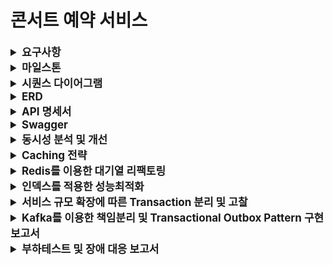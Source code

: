 # 콘서트 예약 서비스

<details>
    <summary style="font-weight: bold; font-size: 17px;">요구사항</summary>

## Description

- **`콘서트 예약 서비스`** 를 구현해 봅니다.
- 대기열 시스템을 구축하고, 예약 서비스는 작업가능한 유저만 수행할 수 있도록 해야합니다.
- 사용자는 좌석예약 시에 미리 충전한 잔액을 이용합니다.
- 좌석 예약 요청시에, 결제가 이루어지지 않더라도 일정 시간동안 다른 유저가 해당 좌석에 접근할 수 없도록 합니다.

## Requirements

- 아래 5가지 API 를 구현합니다.
  - 유저 토큰 발급 API
  - 예약 가능 날짜 / 좌석 API
  - 좌석 예약 요청 API
  - 잔액 충전 / 조회 API
  - 결제 API
- 각 기능 및 제약사항에 대해 단위 테스트를 반드시 하나 이상 작성하도록 합니다.
- 다수의 인스턴스로 어플리케이션이 동작하더라도 기능에 문제가 없도록 작성하도록 합니다.
- 동시성 이슈를 고려하여 구현합니다.
- 대기열 개념을 고려해 구현합니다.

</details>

<details>
    <summary style="font-weight: bold; font-size: 17px;">마일스톤</summary>

```mermaid
gantt
  title 항해 플러스 서버 구축 콘서트 예약 시스템 마일스톤
  dateFormat  YYYY-MM-DD
  section 서버구축 설계 및 구현
    마일스톤, ERD, Mock API                     :active, des1, 2024-06-30, 2024-07-05
    Swagger 적용 및 기능 구현(대기열, 예약, 결제)     :active, dev1, 2024-07-06, 2024-07-12
    대기열 인터셉터, Log filter 적용               :active, dev2, 2024-07-14, 2024-07-19
  
  section 동시성 문제 확인 및 코드 리팩토링
    락 적용을 위한 리팩토링                        :active, enh1, 2024-07-20, 2024-07-26
  
  section 적은 부하로 트래픽 처리
    Redis 캐쉬전략                            :active, buf1, 2024-07-27, 2024-07-29
    Redis를 이용한 대기열 리팩토링                :active, buf1, 2024-07-30, 2024-08-02
  section 부하 축소하기
    인덱스 적용하여 쿼리성능 개선                  :active, opt1, 2024-08-03, 2024-08-05
    트랜잭션 범위 조절 및 애플리케이션 이벤트 적용     :active, opt1, 2024-08-06, 2024-08-09
  section 책임 분리
    Kafka를 적용한 책임 분리                     :active, mon1, 2024-08-10, 2024-08-16
  section 장애 대응
    부하 테스트를 통한 장애대응 계획수립              :active, mon1, 2024-08-17, 2024-08-23
```
</details>

<details>
    <summary style="font-weight: bold; font-size: 17px;">시퀀스 다이어그램</summary>

#### 콘서트 및 콘서트 스케줄 조회
<img width="700" alt="스크린샷 2024-07-05 오전 2 01 42" src="docs/images/sequenceDiagram/concert.png">

#### 예약가능 날짜 및 좌석 조회, 포인트로 좌석 예약
<img width="700" alt="스크린샷 2024-07-05 오전 2 01 42" src="docs/images/sequenceDiagram/reservation.png">

#### 포인트 충전, 사용
<img width="200" alt="스크린샷 2024-07-05 오전 2 01 42" src="docs/images/sequenceDiagram/point.png">

</details>


<details>
    <summary style="font-weight: bold; font-size: 17px;">ERD</summary>

<img width="700" alt="스크린샷 2024-07-05 오전 2 01 42" src="./docs/images/readme/ticket-reservation.png">

</details>


<details>
    <summary style="font-weight: bold; font-size: 17px;">API 명세서</summary>

### 대기열 토큰 발급 API

Endpoint

```
POST /queue/token
```

Response
```
Http Status: 200 ok

Body: 
{
  id: 1
  userId : 1
  token: ‘UUID’,
  status: WAIT,
  createdAt: 2024-07-10 10:10:10,
  expiredAt: 2024-07-10. 10:15:10
}
```

### 콘서트 목록조회 API

Endpoint
```
GET /concerts
```

Response
```
Http Status: 200 ok
        
Body:
  {
      concerts: [ 
         { 
            id: 1,  
           name: ‘콘서트1’
          },
         { 
            id: 2,  
           name: ‘콘서트2’
          }, 
      ]
  }
```

### 콘서트 단일조회 API

Endpoint
```
GET /concert/{concertId}
```

Request Body
```
{
  concertId: 1
} 
```

Response
```
Http Status: 200 ok

Response Body:
        
  {
    id: 1
    name: ‘콘서트1’
  }
```

### 예약가능 날짜 조회 API

Endpoint
```
GET /concertSchedules/concerts/{cocnertId}
```

Request Body
```
{
  concertId: 1
} 
```

Response
```

ResponseBody: 
{
    id : 1,
    name: ‘콘서트1’,
    concertSchedules: [
        {
           id: 1,
           openedAt: 2024-02-10 02:30
        },
        {
           id: 2,
           openedAt: 2024-02-15 02:30
        },
        ...
    ]
}
```

### 예약가능 좌석조회 API

EndPoint
```
/concertSchedules/{concertScheduleId}/seats
```

Request Body
```
{
  concertSchedule: 1
}
```

Response
```
Http Status: 200 ok

Response Body:
{
  seats: [
     {
         id: 2,
         seatId: 3,
         concertScheduleId: 1
         occupied: false
     },
    {
          id: 3,
          seatId: 5,
          concertScheduleId: 1
          occupied: false
    }
   ]
}
```

### 좌석예약 API

Endpoint
```
POST /reservation
```

Request Body
```
{
  concertId: 1
  concertSchedule: 1,
  seatId: [1, 2]
}
```

Response
```
void
(200, SUCCESS)
```

### 결제 API

Endpoint
```
POST /reservation/payment
```

Request Body
```
{
    reservationId: 1,
    amount: 1000
}
```

Response
```
void
(200, SUCCESS)
```

### 포인트 조회

Endpoint
```
GET /point
```

Request Body
```
{
  userId: 1
}
```

Response
```
{
  point: 100
}
```

### 포인트 충전

Endpoint
```
POST /point/charge
```

Request Body
```
{
  point: 1000
}
```

Response
```
void
(200, SUCESS)
```

### API 명세서 정리표(링크)

https://first-longan-7e1.notion.site/API-3c9b22117eae4c079f6228051e908ef7?pvs=4

</details>

<details>
  <summary style="font-weight: bold; font-size: 17px;">Swagger</summary>

<img width="700" alt="스크린샷 2024-07-05 오전 2 01 42" src="docs/images/swagger/swagger.png">

</details>


<details>
  <summary style="font-weight: bold; font-size: 17px;">동시성 분석 및 개선</summary>

```
동시성 로직 파악
동시성 해결 방법
각 케이스 별로 어떤 락이 맞는지
트랜잭션 위치
```

> 예약하기 기능의 동시성 이슈 및 제어

- 시나리오
  - 콘서트 예약시 여러명의 사용자가 복수개의 좌석을 선택하여 예약을 진행합니다.

- 적용한 락 종류
  - `비관적 락`
- 적용 이유
  - 좌석의 경우 많은 사용자가 동시에 점유하는 상황(경쟁 조건 - race condition)이 빈번하게 일어날 수 있으며 또한 좌석을 선점한 상태의 일관성을 유지하기 위해 `비관적 락`을 사용했습니다.

- 적용 위치
  - 선택된 좌석을 점유 상태인지 조회하는 쿼리에서 비관적 락을 사용하였습니다.

```java
@Lock(LockModeType.PESSIMISTIC_WRITE)
@QueryHints(@QueryHint(name = "jakarta.persistence.lock.timeout", value = "1500"))
@Query("select t from Ticket t where t.id.concertScheduleId = :concertScheduleId and t.id.seatId in :seats")
List<Ticket> findAllWithPessimisticLock(@Param("concertScheduleId") Long concertScheduleId, @Param("seats") List<Long> seats);
```

- 테스트 조건
  - 1000명의 사용자가 동시에 2개의 좌석을 임시 선점하는 시나리오
  - 테스트 실패 (락 미적용)
    - 2개의 동일한 좌석이 7번의 서로 다른 예약에 의해 선점됨
  - 테스트 성공 (비관적락 적용)
    - 2개의 좌석이 하나의 예약으로만 선점됨

<img src="image/reservation/reservation-without-lock.png" width="600">

<br>

<img src="image/reservation/reservation-with-lock.png" width="380">

- 성능 테스트

| 사용자수          | 테스트 시간체크     |
|---------------|--------------|
| 1000명 동시성 테스트 | 1sec 277 ms  |
| 10000명 동시성 테스트 | 7sec 133 ms  |
| 20000명 동시성 테스트 | 15sec 797 ms |

<img src="image/reservation/10.png" width="380">
<br>
<img src="image/reservation/100-test.png" width="380">
<br>
<img src="image/reservation/200-test.png" width="380">

<br>
<br>

> 포인트 충전 기능의 동시성 이슈 및 제어

- 시나리오
  - 사용자의 실수로 포인트 충전요청이 동시에 여러번 일어난 경우
  - 적용한 락 종류
    - 낙관적 락
  - 적용 이유
    - 빈번하게 일어나는 동시성의 이슈가 아닌 사용자의 실수로 일어나는 오류를 방지하며, <br>Version을 사용해 어플리케이션 상에서 해당 행위를 방지하기 위해 적용했습니다.
  - 적용 위치
    - 토큰을 이용하여 사용자가 가지고 있는 포인트를 조회시 낙관적락을 적용했습니다.
  ```java
    @Lock(LockModeType.OPTIMISTIC)
    @Query("select u from UserAccount u where u.token = :token")
    Optional<UserAccount> findByToken(@Param("token") String token);
  ```
- 테스트 조건
  - 10번의 반복된 포인트 충전 시도 시

<img src="image/point/10-test.png" width="380">

- 트랜잭션의 위치를 서비스가 아닌 리포지토리로 변경시 기존 10번에서 15번까지 테스트 통과

<img src="image/point/15-test.png" width="380">

</details>



<details>
  <summary style="font-weight: bold; font-size: 17px;">Caching 전략</summary>

</details>


<details>
  <summary style="font-weight: bold; font-size: 17px;">Redis를 이용한 대기열 리팩토링</summary>

### 목적

기존의 데이터베이스로 관리하던 대기열 시스템을 Redis를 이용하여 데이터베이스의 부하를 줄인다.

### 대기열과 개발방식 고찰

#### 은행창구 방식
- 만료된 대기열의 큐만큼 서비스를 이용할 수 있는 토큰을 활성화
- 현재 대기열은 데이터베이스를 이용하여 은행 창구 방식으로 관리된다.
- 대기열 시스템을 요약하자면 아래와 같다.
  1. 콘서트 스케줄 날짜 조회를 시도하는 사용자에게 토큰을 발급하고 데이터베이스에 저장한다. 토큰의 상태값은 `WAIT`이다.
  2. 만료된 토큰을 기준으로 스케줄러를 이용하여 일정시간마다 `WAIT`의 토큰을 `ACTIVE`로 변경한다. (만료시간은 5분 - 평균 유저활동 시간)
  3. 5분 내에 콘서트 예약이 이루어지지 않는다면 스케줄러를 이용하여 `ACTIVE`에서 `EXPIRE`로 변경한다.
  4. 예약이 완료된다면 `ACTIVE`에서 `EXPIRE`로 변경한다.
- 장점
  - 서비스를 이용하는 유저를 일정한 수 만큼 유지할 수 있다.
- 단점
  - 유저의 행동에 따라 대기열의 전환시간이 불규칙하다.
#### 놀이공원 방식
- N초마다 M개의 Active token으로 전환한다.
- Redis를 이용하여 개선될 방식이다.
- 장점
  - 대기열의 사용자들이 일정한 시간으로 서비스의 진입이 가능하다.
- 단점
  - 서비스를 이용하는 사용자의 수가 보장되지 않는다.

#### 대기열 기능개발
- RDB에서 관리하던 기존 대기열을 아래의 Redis 자료구조를 이용하여 처리함
  - 기존
    - 데이터베이스를 이용한 대기열 관리
  - 신규
    - 2가지 Redis 자료구조를 이용하여 대기열을 구성함
    - 대기큐(WaitingQueue) : Sorted Set 자료구조를 이용
    - 활성큐(ActiveQueue) : Set 자료구조 이용
- 큐의 만료시간 설정
  - 기존 : 스케줄러를 이용하여 5분경과된 데이터의 상태값 변경
  - 신규 : 활성큐의 Key에 TTL을 적용하여 만료시간을 조절
- 만료시간 연장
  - 기존 : 토큰을 이용하여 해당 큐를 조회하여 만료시간을 연장함
  - 신규 : 토큰을 이용하여 해당 큐의 TTL을 갱신

### 코드

```java
@Service
@RequiredArgsConstructor
public class QueueRedisService {

    private final UserAccountRepository userAccountRepository;

    private final WaitingQueueRedisRepository waitingQueueRedisRepository;
    private final ActiveQueueRedisRepository activeQueueRedisRepository;

    /**
        대기큐 생성
    */
    public String createWaitQueue(Long userId) {
        String lockKey = "lock:user:" + userId;
        // 10초동안 같은 유저가 큐에 진입하지 못하도록 함
        Boolean isUserQueued = redisTemplate.opsForValue()
                .setIfAbsent(lockKey, "LOCK:%d".formatted(userId), 10, TimeUnit.SECONDS);

        if (Boolean.FALSE.equals(isUserQueued)) {
            String s = redisTemplate.opsForValue().get(lockKey);
            log.error("user already in the wait Queue : userId - {}, lockValue - {}", userId, s);
            return "";
        }

        try {
            UserAccount userAccount = userAccountRepository.findById(userId);
            String token = generateToken();
            // 생성된 토큰을 사용자 정보에 저장
            userAccount.saveToken(token);
            userAccountRepository.save(userAccount);
            // 대기열에 사용자의 정보와 토큰을 저장
            waitingQueueRedisRepository.save(userAccount.getId(), token);
            return token;
        } finally {
            redisTemplate.delete(lockKey);
        }
    }

    /**
        활성큐('Active Queue')를 생성한다.
            - 놀이공원 방식의 `대기열`을 구성
            - 파라미터(limit)만큼의 큐를 `대기큐`에서 `활성큐`로 변경
            - 스케줄러를 사용하여 변경함
    */
    public void createActiveQueue(int limit) {
        Set<WaitingQueueRedisDto> waitingQueues = waitingQueueRedisRepository.getQueueByRange(limit);
        waitingQueues.forEach(dto -> {
            activeQueueRedisRepository.save(dto.getToken(), dto.getUserId());
            waitingQueueRedisRepository.remove(dto.getToken(), dto.getUserId());
        });
    }

    /**
        활성큐의 만료시간을 연장한다.
     */
    public void extendExpiration(String token) {
        activeQueueRedisRepository.extendExpiration(token);
    }

    /**
        대기큐의 순위를 리턴한다. - 사용자의 접속 순서를 확인할 수 있음
     */
    public Long getRank(String token, Long userId) {
        return waitingQueueRedisRepository.getRank(token, userId);
    }

    /**
        활성큐를 검증한다.
     */
    public boolean verify(String token) {
        return activeQueueRedisRepository.verify(token);
    }

    /**
        파라미터 범위만큼 대기큐를 조회한다.
     */
    public Set<WaitingQueueRedisDto> getWaitingQueues(int limit) {
        return waitingQueueRedisRepository.getQueueByRange(limit);
    }

    private String generateToken() {
        String uuid = UUID.randomUUID().toString();
        return uuid.substring(uuid.lastIndexOf("-") + 1);
    }
}
```
---
### 부하테스트

#### 목적

부하테스트를 실시하여 대기열에서 처리열로 이동할 수 있는 토큰의 수량 및 시간을 특정할 수 있다.

#### 테스트 환경

- 서버: 로컬 테스트
  - 사양: Mac CPU(M3) , RAM(18G)
- 데이터베이스 : MySql (Server version: `8.3.0` MySQL Community Server - GPL)
- Redis: redis_version: `6.2.14`
- 부하테스트 : `k6`

#### 테스트 시나리오 및 결과

> 1. 30초 동안 점진적으로 사용자를 1명에서 1000명의 늘린다.
> 2. 30초 동안 1000명의 사용자를 유지한다.
> 3. 30초 동안 점진적으로 사용자를 1000명에서 1명으로 줄인다.

<img src="./queue_test.png">

테스트 결과
- 평균: 7.99ms
- 최대: 86.06ms
- 평균 TPS: 660/s

1분간 유저가 호출하는 API
- 2(콘서트 좌석을 조회하는 API, 예약 API) * 1.5 ( 동시성 이슈에 의해 예약에 실패하는 케이스를 위한 재시도 계수(예측치)) = 3

분당 처리할 수 있는 트랜잭션 수: 660/s * 60s = 39600

분당 처리할 수 있는 동시 접속자 수: 39600 / 3(API 수) = 13200 명

데스트 서버를 이용시 `1분당` 대략적으로 `13200명`을 동시 처리가능하므로 `10초`마다 `2200명`의 토큰을 대기큐에서 활성큐로 전환하여 수용할 수 있다.


</details>

<details>
  <summary style="font-weight: bold; font-size: 17px;">인덱스를 적용한 성능최적화</summary>

<br>

> 제공되는 서비스의 요구사항 중 쿼리의 성능을 개선하여 검색 및 수정, 삭제의 성능을 높일수 있는 쿼리를 찾아 수정

### 개선이 필요한 쿼리
- 선택한 콘서트의 콘서트 스케줄을 한달 단위 or 선택한 날짜의 기간검색이 가능하도록 쿼리 개선

### 테스트를 위한 더미 데이터 정보

| 데이터 수량 | 콘서트 id  | 날짜시작일      | 날짜종료일      |
|--------|---------|------------|------------|
| 200만개  | 1 ~ 500 | 2022-01-01 | 2024-12-31 |

- 최초 5개의 콘서트 id를 사용하여 테스트 수행 시, 카디널리티가 너무 작아 인덱스의 효과가 미미하였다.
- 현재의 테스트는 500개의 콘서트 id를 순차적으로 적용해 카디널리티를 높여 효과적으로 인덱스가 적용될 수 있도록 수정하였다.

### 개선이 필요한 쿼리 형태
```sql
select * 
from schedule_id_op 
where concert_id = 2 
  and opened_at between '2024-07-01 00:00:00' and '2024-07-31 23:59:59';
```
- 현재 쿼리의 성능개선으로 concert_id, opened_at 컬럼의 인덱스를 생성하는 작업을 진행했다.
- 인덱스는 아래와 같이 생성함
  1. 인덱스 미적용
  1. concert_id 단일 인덱스
  2. opened_at 단일 인덱스
  3. concert_id, opened_at의 복합 인덱스
  4. concert_id, opened_at의 각각 단일 인덱스 생성


### 성능비교

|                        | 인덱스 형태     | 검색 소요시간  |  
|------------------------|------------|----------|
| 미적용                    | N/A        | 352ms    |        
| concert_id             | 단일 인덱스     | 68ms     |        
| opened_at              | 단일 인덱스     | 339md    |
| concert_id, opened_at  | 2개의 단일 인덱스 | 52ms     |
| concert_id, opened_at  | 복합 인덱스     | **35ms** |
**각 쿼리의 소요시간은 약 10번의 테스트를 한 소요시간**

- 인덱스 적용 후 테스트 시 효과가 가장 두드려지게 보였던 3가지 인덱스의 `explain` 키워드를 적용해 보았다.
  - concert_id 단일 인덱스

    | select_tye | type | possible_keys  | key            | ref   | filtered | extra       |
        |------------|------|----------------|----------------|-------|----------|-------------|
    | simple     | ref  | idx_concert_id | idx_concert_id | const | 11.11    | using where |

  - concert_id, opened_at 2개의 단일 인덱스

    | select_tye | type | possible_keys                     | key                               | ref   | filtered | extra       |
        |------------|------|-----------------------------------|-----------------------------------|-------|----------|-------------|
    | simple     | ref  | idx_concert_id <br> idx_opened_at | idx_concert_id <br> idx_opened_at | const | 5.1      | using where |
  - concert_id, opened_at 복합 인덱스

    | select_tye | type  | possible_keys            | key                      | ref | filtered | extra                 |
        |------------|-------|--------------------------|--------------------------|-----|----------|-----------------------|
    | simple     | range | idx_concert_id_opened_at | idx_concert_id_opened_at |     | 100      | using index condition |

- 해당 where 절의 조건에서는 모두 인덱스가 사용되었다고 나왔지만 `extra`를 비교시 복합 인덱스만 `using index condition` 을 보여주었으며 `filtered` 또한 `100` 인것을 확인했다.

### 결론

- 콘서트 스케줄의 날짜 기간검색 시, 인덱스를 사용하면 인덱스를 사용하지 않았을때 보다 약 90.06%의 성능이 개선되었다.
- 2개의 각 단일 인덱스보다 복합 인덱스를 사용했을 때 약 32.69%으로의 성능이 개선되었다.


</details>

<details>
  <summary style="font-weight: bold; font-size: 17px;">서비스 규모 확장에 따른 Transaction 분리 및 고찰</summary>

### 문제 인식

다음은 `Application Layer`의 예약된 콘서트를 결제하기 위한 로직이다.
Service의 상호참조를 방지하기위해 `PaymentUsecase`를 이용하여 도메인 서비스를 구성하였다.

```java
@Component
@RequiredArgsConstructor
public class PaymentUsecase {
    private final UserAccountService userAccountService;
    private final QueueService queueService;
    private final ReservationService reservationService;
    private final PaymentService paymentService;
    private final PointService pointService;

    @Transactional
    public void makePayment(Long reservationId, String token) {
        // 대기열 토큰 검증 및 만료
        queueService.expireQueue(token);
        // 예약의 결제 상태값을 PAID로 변경
        Reservation reservation = reservationService.changePaymentStatusAsPaid(reservationId);
        UserAccount userAccount = userAccountService.getUserAccountByToken(token);
        // 포인트 차감 -> 잔액부족이면 예외처리
        pointService.usePoint(reservation.getPrice(), userAccount);
        // 결재 생성
        paymentService.createPayment(reservation, userAccount);

        // 데이터 플랫폼으로 결재완료 데이터 전송
        dataPlatform.send("payment success"); // 외부 API 호출
    }
}
```

하나의 트랜잭션에서 여러 서비스 로직을 실행시 다음과 같은 문제를 야기할 수 있다.

- 메서드 실행 중, 외부 API 호출 등의 부가적인 로직의 예외 발생 시, 롤백을 유발하여 메인로직이 실패하게 된다.
- 넓은 범위를 가진 트랜잭션은 데이터베이스와의 긴 커넥션을 유발하여 유저 증가 시, 커넥션 풀의 관리가 용이하지 못하게 된다.
- Lock을 정의한 로직을 가진 서비스가 존재 시, 멀티 스레드 환경에서 트랜젝션끼리의 데드락을 유발할 가능성을 내포하게 된다.

### 해결방안

#### 각 책임에 맞는 서비스 별 트랜잭션 분리

- 먼저 꼭 필요한 트랜잭션인지 파악하고(`중요`), 각 서비스 레이어에서 트랜잭션을 부여하는 방식으로 처리한다.

기존 `makePayment`에 넓은 영역의 트랜잭션을 제거했다.

```java
public void makePayment(PaymentCriteria.Create create) {
    UserAccount userAccount = userAccountService.getUserAccountByToken(create.token());
    // 예약정보 조회
    Reservation reservation = reservationService.getReservation(create.reservationId());
    
    PaymentCommand.Create command = PaymentCommand.Create.of(reservation, userAccount);
    // 예약완료를 위한 결제생성
    paymentService.createPayment(command);
}
```

결제 생성 및 결제 성공에 따른 이벤트를 발행시킨다. 여기서 발행해야 하는 이벤트는 다음과 같다.
- 예약금액 만큼의 포인트 차감
- 대기열 토큰 만료 - Active Queue의 토큰을 삭제 (Redis)
- 데이터 플랫폼으로 결제성공 데이터 전송

```java
@Transactional
public void createPayment(PaymentCommand.Create create) {
    Payment payment = Payment.of(create.userAccount(), create.reservation());
    Payment savedPayment = paymentRepository.save(payment);

    /**
     *  결재성공 이벤트 발행
     *  - 예약금액 만큼의 포인트 차감
     *  - 대기열 토큰 만료 - redis의 Active 대기열에서 삭제
     *  - 데이터 플랫폼에 결재성공 데이터 전송
     */
    paymentEventPublisher.publishSuccess(
            PaymentEvent.Success.of(create.reservation(), create.userAccount(), savedPayment)
    );
}
```

#### 이벤트 기반 처리를 통한 결합도 낮추기

결제금액 포인트로 차감하기

- `TransactionPhase.BEFORE_COMMIT`을 선언하여 이벤트 발행부의 트랜잭션의 Commit 전에 포인트를 차감할 수 있도록 유도한다.
- 포인트 부족 시, 예외처리하여 보상 트랜잭션이 발생할 수 있도록 한다.

```java
/**
 * 예약금액을 포인트로 차감한다.
 *  포인트가 부족시 보상 트랜잭션을 발행한다. (publish payment recover event)
 */
@TransactionalEventListener(phase = TransactionPhase.BEFORE_COMMIT)
public void usePointEvent(PaymentEvent.Success success) {
    try {
        pointService.usePoint(PointCommand.Use.of(
                success.reservation().getPrice(), success.userAccount())
        );
    } catch (Exception e) {
        // 보상 트랜젝션
        publisher.publishEvent(
                PaymentEvent.Recover.of(
                        event.reservationId(),
                        event.paymentId(),
                        event.userId()
                )
        );
        throw e;
    }
}

/**
 * 대기열 토큰을 만료시킨다.
 */
@TransactionalEventListener(phase = TransactionPhase.BEFORE_COMMIT)
public void paymentSuccessHandler(PaymentEvent.Success success) {
    queueRedisService.expire(success.userAccount().getToken());
}
```

데이터 플랫폼에 `결재성공` 데이터를 전송한다.
- `TransactionPhase.AFTER_COMMIT`를 사용하여 메인 로직의 트랜잭션이 종료된 후, 실행할 수 있도록 한다.
- `@Retryable`을 사용하여 최대 2번, 1초 간격으로 메서드 호출 실패 시, 재시도할 수 있도록 한다.
- 실패 시, 로그를 남겨 메서드 호출 실패 유무를 저장한다.


```java
/**
 * 데이터 플랫폼으로 결재성공 데이터 전송
 */ 
@Async
@TransactionalEventListener(phase = TransactionPhase.AFTER_COMMIT)
public void paymentSuccessHandler(PaymentEvent.Success success) {
    callDataPlatform(success.reservation().getId());
}

@Retryable(
        maxAttempts = 2,                    // 최대 시도 횟수
        backoff = @Backoff(delay = 1000)    // 재시도 간격
)
private void callDataPlatform(Long reservationId) {
    boolean result = dataPlatformClient.send(reservationId);
    if (!result) {
        log.warn("data platform send failed");
    }
}
```


</details>


<details>
  <summary style="font-weight: bold; font-size: 17px;">Kafka를 이용한 책임분리 및 Transactional Outbox Pattern 구현 보고서</summary>

<br>

### Transactional Outbox pattern

- 아웃 박스는 `보낸 편지함`  을 뜻하며, 발생된 message 를 Message Brocker로 publish되었는지를 확인하여 신뢰성을 보장해주는 패턴이다.
- 이러한 패턴은 왜 필요한가
  - 트랜잭션이 커밋된 이 후 카프카등의 Message Brocker에서 메시지 발행이 되지 않았다면 반드시 처리되야 하는 메시지는 소실 될 것이다.
  - 또한 DB 트랜잭션은 데이터 베이스 차원의 원자성을 보장하지만 비동기로 이루어지는 Event Driven Architecture로 구성된 시스템에서는 메시지 발행의 유무는 Cusumer를 통해 메시지를 직접 확인하지 않는다면 메시지 유실 유무를 확인할 수 없다.
- 위와 같은 이유로 도메인 로직의 성공 시, 발행되는 메시지를 `outbox table` 이라는 별도의 테이블에 저장하여 함께 커밋한다. 미발행된 메시지를 outbox table에서 확인하여 배치 시스템등으로 재발행을 유도한다. 이것이 `Transactional Outbox pattern` 이다.

프로젝트 아키텍처

```
├── application/
│   └── event/
│       └── payment/
│           └── PaymentEventListener
├── domain/
│   ├── common/
│   │   ├── dataplatform/
│   │   │   └── DataPlatformClient (interface)
│   │   ├── notification/
│   │   │   ├── Notification
│   │   │   └── NotificationSender (interface)
│   │   └── outbox/
│   │       ├── Outbox
│   │       ├── OutboxMessageWriter (interface)
│   │       └── OutboxRepository    (interface)
│   └── payment/
│       ├── event/
│       │   ├── PaymentEvent
│       │   └── PaymentEventPublisher (interface)
│       └── message/
│           ├── PaymentMessage
│           └── PaymentMessageSender (interface)
├── infrastructures/
│   ├── kafka/
│   │   ├── KafkaMessage
│   │   ├── payment/
│   │   │   └── PaymentKafkaMessageSender (PaymentMessageSender 구현체)
│   │   └── notification/
│   │       └── SlackNotificationSender (NotificationSener 구현체)
│   └── spring/
│       └── payment/
│           └── PaymentSpringEventPublisher (PaymentEventPublisher 구현체)
├── interfaces/
│   └── consumer/
│       └── payment/
│           └── PaymentMessageConsumer
└── support/
    └── KafkaConfig
```

- Layered Architecture 를 구성하여 각 계층별로 Kafka의 메시지 pulisher와 consumer를 적절히 위치 시켰으며, 도메인에 `PaymentMessageSender` interface를 생성하여 DIP(Dependency Inversion Principle)을 만족할 수 있는 형태로 구성하였다.
- 또한 `PaymentEventListener` 에서는 Spring 에서 제공하는 Application Event를 이용하여 도메인 로직이 commit 된 후, message 를 발행할 수 있도록 하여 트랜잭션이 완료되지 않거나 롤백되는 경우 이벤트가 실행되지 않으므로 데이터의 일관성을 보장할 수 있도록 하였다.

<br>

- PaymentEventListener
```java
@Component
@RequiredArgsConstructor
public class PaymentEventListener {

    private final OutboxRepository outboxRepository;
    private final PaymentMessageSender paymentMessageSender;

    @TransactionalEventListener(phase = TransactionPhase.BEFORE_COMMIT)
    public void saveOutbox(PaymentEvent.Send send) {
        OutboxStatement.Save outbox =
                OutboxStatement.Save.of(send.outboxId().toString(), send.paymentId().toString());
        outboxRepository.save(outbox);
    }

    @Async
    @TransactionalEventListener(phase = TransactionPhase.AFTER_COMMIT)
    public void sendMessage(PaymentEvent.Send send) {
        PaymentMessage.Send paymentMessage = PaymentMessage.Send.of(send.paymentId());
        KafkaMessage<PaymentMessage.Send> message =
                KafkaMessage.of(send.outboxId().toString(), paymentMessage);
        paymentMessageSender.send(message);
    }

}
```
- saveOutbox
  - 도메인 로직의 트랜잭션이 이루어질때, 전송될 메시지를 Outbox table에 저장하여 Outbox 패턴을 구성하기 위한 데이터를 적재한다.
- sendMessage
  - 메시지를 발행하여 `Topic`에 전달한다.

<br>

- PaymentMessageConsumer
```java
@Slf4j
@Component
@RequiredArgsConstructor
public class PaymentMessageConsumer {

    private final DataPlatformClient dataPlatformClient;
    private final NotificationSender notificationSender;

    private final OutboxMessageWriter outboxMessageWriter;

    private final ObjectMapper objectMapper;

    /**
     * outbox 검증 로직
     * */
    @KafkaListener(topics = "${kafka.topic.name}", groupId = "group1")
    public void complete(KafkaMessage<?> message) {
        outboxMessageWriter.complete(message.getId());
    }

    /**
     * 데이터 플랫폼 호출 (외부 API)
     * */
    @KafkaListener(topics = "${kafka.topic.name}", groupId = "group2")
    public void sendData(KafkaMessage<?> message) {
        LinkedHashMap<?, ?> map = (LinkedHashMap<?, ?>) message.getMessage();
        PaymentMessage.Get get = objectMapper.convertValue(map, PaymentMessage.Get.class);
        callDataPlatform(get);
    }

    /**
     * slack 알림 연동
     * */
    @KafkaListener(topics = "${kafka.topic.name}", groupId = "group3")
    public void sendNotification(KafkaMessage<?> message) {
        LinkedHashMap<?, ?> map = (LinkedHashMap<?, ?>) message.getMessage();
        PaymentMessage.Get get = objectMapper.convertValue(map, PaymentMessage.Get.class);
        sendNotification(get);
    }
}
```
- Topic에 전달된 메시지를 Consumer 를 이용하여 메시지가 성공적으로 생성된 것을 확인했다면 outbox table에 저장된 데이터의 상태값을 PUBLISHED 로 변경한다.

```java
@Component
@RequiredArgsConstructor
public class SchedulerManager {

    @Scheduled(cron = "5 * * * * *", zone = "Asia/Seoul")
    public void resendMessage() {
        outboxMessageWriter.resend();
    }
}

@Component
@RequiredArgsConstructor
public class OutboxMessageWriterImpl implements OutboxMessageWriter {

    @Override
    @Transactional
    public void complete(String outboxId) {
        outboxRepository.updateStatus(outboxId, OutboxType.PUBLISHED);
    }
    
    @Override
    public void resendPaymentMessage() {
        List<OutboxEntity> outboxes = outboxRepository.getOutboxByOutboxType(OutboxType.INIT);
        if (!outboxes.isEmpty()) {
            outboxes.forEach(outbox -> {
                if (outbox.getCreatedAt().plusMinutes(5).isBefore(LocalDateTime.now())) {
                    PaymentMessage.Send paymentMessage =
                            objectMapper.convertValue(outbox.getMessage(), PaymentMessage.Send.class);
                    KafkaMessage<PaymentMessage.Send> message = KafkaMessage.of(outbox.getId(), paymentMessage);
                    paymentMessageSender.send(message);
                }
            });
        }
    }
}
```
- 상태값이 PUBLISHED 로 변경되지 못한 outbox table의 데이터를 유실된 메시지로 판단하여 스케줄러를 통해 일정시간의 간격으로 다시 발행하도록 한다

- 결론
  - Message Broker를 적용하여 메시지를 발행하고 소비하는 방식의 구성으로 시스템의 느슨한 결합을 유도하여, 구성의 변경 시 다른 로직에 영향을 미치지 않게 만들 수 있다.
  - 이로 인하여 유연성 및 확장성이 증가한다.
  - 또한 Transactional Outbox Pattern을 적용하여 메시지 발행에 대한 신뢰성 및 안정성을 유지할 수 있어 메시지 유실을 방지하여 데이터의 일관성을 유지할 수 있다.


</details>


<details>
    <summary style="font-weight: bold; font-size: 17px;">부하테스트 및 장애 대응 보고서</summary>

> 부하 테스트를 통해 개선이 필요한 API를 선별하여 성능개선을 한다.

<br>

<details>
    <summary style="font-weight: bold">테스트 환경</summary>

#### 성능 테스트 환경 설정

<div style="display: flex; gap: 30px">
  <img src="./docs/images/app-spec.png" style="width: 300px">
  <img src="./docs/images/k6-compose.png" style="width: 300px">
</div>

| 용어           | 설명            | 적용                              | 
|--------------|---------------|---------------------------------|
| reservations | - 최소로 보장하는 자원 | - cpu : 100% <br> - memory: 1G  |
| limits       | 최대 사용 가능한 자원  | - cpu : 100%, <br> - memory: 1G |

> docker container 를 이용하여 테스트할 애플리케이션 서버를 격리하였고 가용한 자원의 영역을 설정하였다.
> 또한 prometheus, grafana를 이용해 k6 부하테스트의 시각화를 하였다.

<br>

#### 시나리오 환경

<img src="./docs/images/k6-test-env.png" style="width: 700px">

> 가상 사용자는 100명을 기준으로 작성하였으며, 테스트에 따라 iterations를 적절히 수정하여 테스트하였음

</details>


<details>
    <summary style="font-weight: bold">부하테스트 및 결과</summary>

<br>

<details>
    <summary style="font-weight: bold">콘서트 목록조회</summary>

- 문제 확인
  - 콘서트 리스트 조회시 전체 조회로 인해 서버에 많은 부하를 가중시킴

- 테스트 데이터 : 10만개
- 테스트 결과

<div style="display: flex; flex-direction: column; gap: 20px; align-items: center">
  <img src="./docs/images/concert/concert1-fix.png" style="width: 700px">
  <img src="./docs/images/concert/concert2-fix.png" style="width: 700px">
</div>

- 개선
  - 페이지네이션을 추가하여 목록 조회시 속도 개선

| 지표  | 페이지네이션 적용전 | 적용후    | 비고          |
|-----|------------|--------|-------------|
| p95 | 1.06 min   | 311 ms | 99.51% 성능향상 |
| p99 | 1.07 min   | 468 ms | 99.27% 성능향상 |

> 페이지네이션이 적용되지 않은 상태에서 목록 조회시 성능 측정이 불가능하였으며, 페이지네이션 적용 후 많은 개선이 일어났다.
</details>

<br>

<details>
    <summary style="font-weight: bold">콘서트 스케줄의 월별 조회</summary>

- 문제 확인
  - 달력뷰를 위한 콘서트 스케줄의 월별 조회시 인덱스의 부제로 인한 속도 저하
- 데스트 데이터 : 2백만개
- 테스트 결과

<div style="display: flex; flex-direction: column; gap: 20px; align-items: center">
  <img src="./docs/images/concert-schedule/schedule1-fix.png" style="width: 700px">
  <img src="./docs/images/concert-schedule/schedule2-fix.png" style="width: 700px">
  <img src="./docs/images/concert-schedule/schedule3-fix.png" style="width: 700px">
</div>

- 개선
  - concert_id 와 opened_at 을 가지는 복합 인덱스를 적용하여 기능 개선함

| 지표                 |                              | 인덱스 적용전      | 적용후          | 비고            |
|--------------------|------------------------------|--------------|--------------|---------------|
| Iterations         | - 얼마나 많은 "사용자 행동"이 실행되었는지 확인 | - 약 190 ms   | - 75ms       | - 60.53% 성능향상 |
| HTTP Latency Stats | - 요청 지연의 통계 데이터, 서버 성능의 일관성을 분석                             | - 약 190 ms   | - 75ms       | - 60.53% 성능향상 |
| HTTP Request Rate  | - 초당 처리된 HTTP 요청 수, 처리 가능한 최대 요청수 파악이 가능                             | - 약 4k req/s | - 약 7k req/s | - 42.85% 성능향상 |

</details>

<br>

<details>
  <summary style="font-weight: bold">콘서트 스케줄의 좌석 목록조회</summary>

- 문제 확인
  - 콘서트 스케줄의 연관된 좌석을 조회하는 과정에서 좌석의 concert_schedule_id의 인덱스 부제로 인한 조인 속도저하
- 데스트 데이터
  - 콘서트 스케줄 : 10만개
  - seat : 5백만개
- 테스트 결과

<div style="display: flex; flex-direction: column; gap: 20px; align-items: center">
  <img src="./docs/images/seat/seat1-fix.png" style="width: 700px">
  <img src="./docs/images/seat/seat2-fix.png" style="width: 700px">
  <img src="./docs/images/seat/seat3-fix.png" style="width: 700px">
</div>

- 개선
  - Seat의 외례키인 concert_schedule_id 에 인덱스를 적용하여 조인속도 개선

| 지표  | 인덱스 적용전 | 인덱스 적용후 | 비고           |
|-----|---------|---------|--------------|
| p95 | 130 ms  | 97.5 ms | 25% 성능 향상    | 
| p99 | 212 ms  | 148 ms  | 30.19% 성능 향상 | 

</details>

</details>

